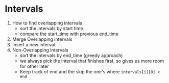 # Intervals

1. How to find overlapping intervals
	- sort the intervals by start time
	- compare the start_time with previous end_time
2. Merge Overlapping intervals
3. Insert a new interval
4. Non-Overlapping Intervals
	- sort the intervals by end_time (greedy approach)
	- we always pick the interval that finishes first, so gives us more room for other later
	- Keep track of end and the skip the one's where `intervals[i][0] < end `
<!--stackedit_data:
eyJoaXN0b3J5IjpbMjE0NjI0MDc0NywtMzk1Mzk2MzcxXX0=
-->